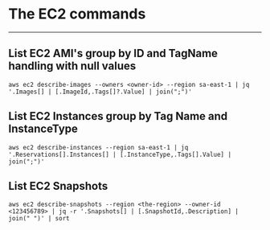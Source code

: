 # The EC2 commands
---

## List EC2 AMI's group by ID and TagName handling with null values

`aws ec2 describe-images --owners <owner-id> --region sa-east-1 | jq '.Images[] | [.ImageId,.Tags[]?.Value] | join(";")'`

## List EC2 Instances group by Tag Name and InstanceType

`aws ec2 describe-instances --region sa-east-1 | jq '.Reservations[].Instances[] | [.InstanceType,.Tags[].Value] | join(";")'`

## List EC2 Snapshots

`aws ec2 describe-snapshots --region <the-region> --owner-id <123456789> | jq -r '.Snapshots[] | [.SnapshotId,.Description] | join(" ")' | sort`
